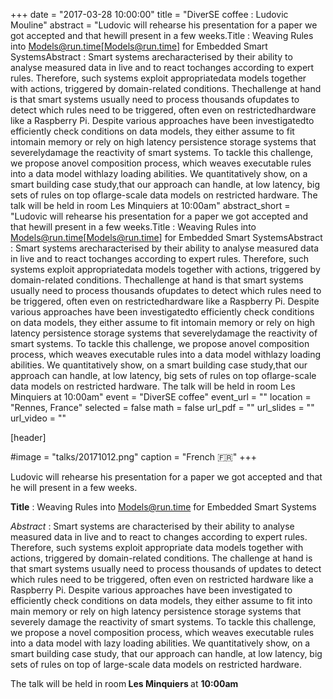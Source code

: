 +++
date = "2017-03-28 10:00:00"
title = "DiverSE coffee : Ludovic Mouline"
abstract = "Ludovic will rehearse his presentation for a paper we got accepted and that hewill present in a few weeks.Title : Weaving Rules into Models@run.time[Models@run.time] for Embedded Smart SystemsAbstract : Smart systems arecharacterised by their ability to analyse measured data in live and to react tochanges according to expert rules. Therefore, such systems exploit appropriatedata models together with actions, triggered by domain-related conditions. Thechallenge at hand is that smart systems usually need to process thousands ofupdates to detect which rules need to be triggered, often even on restrictedhardware like a Raspberry Pi. Despite various approaches have been investigatedto efficiently check conditions on data models, they either assume to fit intomain memory or rely on high latency persistence storage systems that severelydamage the reactivity of smart systems. To tackle this challenge, we propose anovel composition process, which weaves executable rules into a data model withlazy loading abilities. We quantitatively show, on a smart building case study,that our approach can handle, at low latency, big sets of rules on top oflarge-scale data models on restricted hardware. The talk will be held in room Les Minquiers at 10:00am"
abstract_short = "Ludovic will rehearse his presentation for a paper we got accepted and that hewill present in a few weeks.Title : Weaving Rules into Models@run.time[Models@run.time] for Embedded Smart SystemsAbstract : Smart systems arecharacterised by their ability to analyse measured data in live and to react tochanges according to expert rules. Therefore, such systems exploit appropriatedata models together with actions, triggered by domain-related conditions. Thechallenge at hand is that smart systems usually need to process thousands ofupdates to detect which rules need to be triggered, often even on restrictedhardware like a Raspberry Pi. Despite various approaches have been investigatedto efficiently check conditions on data models, they either assume to fit intomain memory or rely on high latency persistence storage systems that severelydamage the reactivity of smart systems. To tackle this challenge, we propose anovel composition process, which weaves executable rules into a data model withlazy loading abilities. We quantitatively show, on a smart building case study,that our approach can handle, at low latency, big sets of rules on top oflarge-scale data models on restricted hardware. The talk will be held in room Les Minquiers at 10:00am"
event = "DiverSE coffee"
event_url = ""
location = "Rennes, France"
selected = false
math = false
url_pdf = ""
url_slides = ""
url_video = ""


[header]

#image = "talks/20171012.png"
caption = "French :fr:"
+++


Ludovic will rehearse his presentation for a paper we got accepted and that he will present in a few weeks.

<strong>Title</strong> : Weaving Rules into <span id="OBJ_PREFIX_DWT688_com_zimbra_email" class="Object"><span id="OBJ_PREFIX_DWT693_com_zimbra_email" class="Object"><a class="" href="mailto:Models@run.time" target="_blank">Models@run.time</a></span></span> for Embedded Smart Systems

<em>Abstract</em> : Smart systems are characterised by their ability to analyse measured data in live and to react to changes according to expert rules. Therefore, such systems exploit appropriate data models together with actions, triggered by domain-related conditions. The challenge at hand is that smart systems usually need to process thousands of updates to detect which rules need to be triggered, often even on restricted hardware like a Raspberry Pi. Despite various approaches have been investigated to efficiently check conditions on data models, they either assume to fit into main memory or rely on high latency persistence storage systems that severely damage the reactivity of smart systems. To tackle this challenge, we propose a novel composition process, which weaves executable rules into a data model with lazy loading abilities. We quantitatively show, on a smart building case study, that our approach can handle, at low latency, big sets of rules on top of large-scale data models on restricted hardware.

The talk will be held in room<strong> Les Minquiers </strong>at <strong>10:00am</strong>
